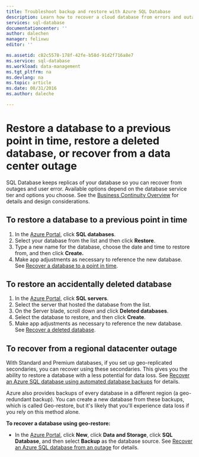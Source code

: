 ```yaml
---
title: Troubleshoot backup and restore with Azure SQL Database
description: Learn how to recover a cloud database from errors and outages using backups and replicas in Azure SQL Database.
services: sql-database
documentationcenter: ''
author: dalechen
manager: felixwu
editor: ''

ms.assetid: c82c5578-178f-42fe-b58d-91d2f716a8e7
ms.service: sql-database
ms.workload: data-management
ms.tgt_pltfrm: na
ms.devlang: na
ms.topic: article
ms.date: 08/31/2016
ms.author: daleche

---
```

# Restore a database to a previous point in time, restore a deleted database, or recover from a data center outage
SQL Database keeps replicas of your database so you can recover from outages and user error. Available options depend on the database service tier and options you choose. See the [Business Continuity Overview](sql-database-business-continuity.md) for details and design considerations.

## To restore a database to a previous point in time
1. In the [Azure Portal](https://azure.microsoft.com/), click **SQL databases**.
2. Select your database from the list and then click **Restore**.
3. Type a new name for the database, choose the date and time to restore from, and then click **Create.**
4. Make app adjustments as necessary to reference the new database. See [Recover a database to a point in time](sql-database-recovery-using-backups.md#point-in-time-restore).

## To restore an accidentally deleted database
1. In the [Azure Portal](https://azure.microsoft.com/), click **SQL servers**.
2. Select the server that hosted the database from the list.
3. On the Server blade, scroll down and click **Deleted databases**.
4. Select the database to restore, and then click **Create**.
5. Make app adjustments as necessary to reference the new database. See [Recover a deleted database](sql-database-recovery-using-backups.md#deleted-database-restore).

## To recover from a regional datacenter outage
With Standard and Premium databases, if you set up geo-replicated secondaries, you can recover using these secondaries. This gives you the ability to restore a database with a less potential for data loss. See [Recover an Azure SQL database using automated database backups](sql-database-disaster-recovery.md) for details.

Azure also provides backups of every database in a different region (a geo-redundant backup). You can create a new database from these backups, which is called Geo-restore, but it's likely that you'll experience data loss if you rely on this method alone.

**To recover a database using geo-restore:**

* In the [Azure Portal](https://azure.microsoft.com/), click **New**, click **Data and Storage**, click **SQL Database**, and then select **Backup** as the database source. See [Recover an Azure SQL database from an outage](sql-database-disaster-recovery.md) for details.

